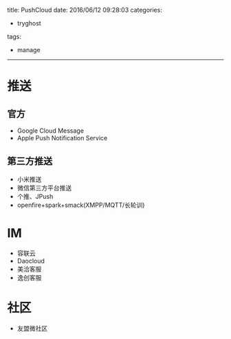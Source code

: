 title: PushCloud
date: 2016/06/12 09:28:03
categories:
 - tryghost

tags:
 - manage 



---

# 推送
## 官方
 * Google Cloud Message
 * Apple Push Notification Service

## 第三方推送
 * 小米推送
 * 微信第三方平台推送
 * 个推、JPush
 * openfire+spark+smack(XMPP/MQTT/长轮训)
# IM
 * 容联云
 * Daocloud
 * 美洽客服
 * 逸创客服

# 社区
 * 友盟微社区





